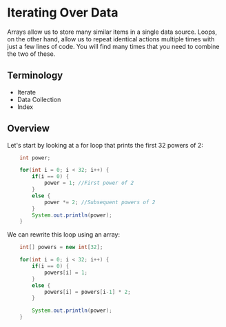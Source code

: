 # Iterating Over Data
Arrays allow us to store many similar items in a single data source. Loops, on the other hand, allow us to repeat identical actions multiple times with just a few lines of code. You will find many times that you need to combine the two of these.

## Terminology
* Iterate
* Data Collection
* Index

## Overview
Let's start by looking at a for loop that prints the first 32 powers of 2:
```Java
    int power; 

    for(int i = 0; i < 32; i++) {
        if(i == 0) {
            power = 1; //First power of 2
        }
        else {
            power *= 2; //Subsequent powers of 2
        }
        System.out.println(power);
    }
```

We can rewrite this loop using an array:

```Java
    int[] powers = new int[32];

    for(int i = 0; i < 32; i++) {
        if(i == 0) {
            powers[i] = 1;
        }
        else {
            powers[i] = powers[i-1] * 2;
        }

        System.out.println(power);
    }

```


